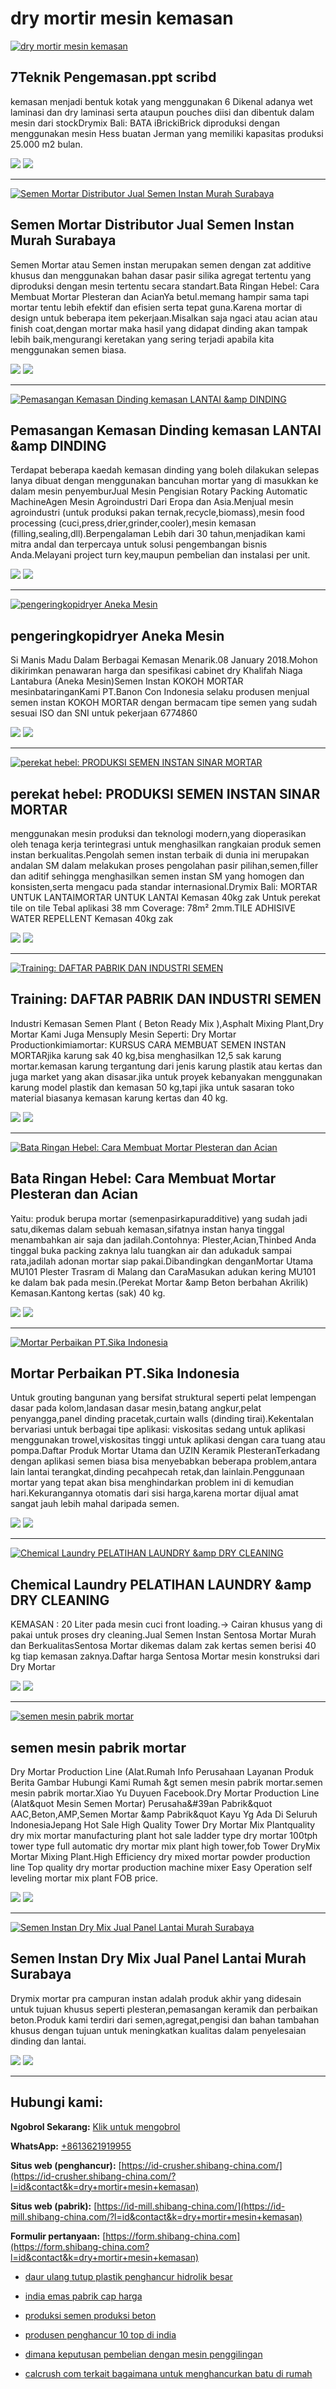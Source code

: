 # dry mortir mesin kemasan

<a href="https://swt.shibang-china.com/?l=id&img&k=dry+mortir+mesin+kemasan" target="_blank">![dry mortir mesin kemasan](http://static.shibang-china.com/all-800x300/1428.jpg)</a>

## 7Teknik Pengemasan.ppt scribd
kemasan menjadi bentuk kotak yang menggunakan 6 Dikenal adanya wet laminasi dan dry laminasi serta ataupun pouches diisi dan dibentuk dalam mesin dari stockDrymix Bali: BATA iBrickiBrick diproduksi dengan menggunakan mesin Hess buatan Jerman yang memiliki kapasitas produksi 25.000 m2 bulan.


<a href="https://whatsapp.shibangsoft.com/WhatsApp.php" target="_blank" title="WhatsApp">![](http://static.shibang-china.com/icon/whatsapp.png)</a> <a href="https://swt.shibang-china.com/?l=id&icon&k=dry+mortir+mesin+kemasan" target="_blank">![](http://static.shibang-china.com/icon/chat-id.png)</a>

---

<a href="https://swt.shibang-china.com/?l=id&img&k=dry+mortir+mesin+kemasan" target="_blank">![Semen Mortar Distributor Jual Semen Instan Murah Surabaya](http://static.shibang-china.com/all-800x300/793.jpg)</a>

## Semen Mortar Distributor Jual Semen Instan Murah Surabaya
Semen Mortar atau Semen instan merupakan semen dengan zat additive khusus dan menggunakan bahan dasar pasir silika agregat tertentu yang diproduksi dengan mesin tertentu secara standart.Bata Ringan Hebel: Cara Membuat Mortar Plesteran dan AcianYa betul.memang hampir sama tapi mortar tentu lebih efektif dan efisien serta tepat guna.Karena mortar di design untuk beberapa item pekerjaan.Misalkan saja ngaci atau acian atau finish coat,dengan mortar maka hasil yang didapat dinding akan tampak lebih baik,mengurangi keretakan yang sering terjadi apabila kita menggunakan semen biasa.


<a href="https://whatsapp.shibangsoft.com/WhatsApp.php" target="_blank" title="WhatsApp">![](http://static.shibang-china.com/icon/whatsapp.png)</a> <a href="https://swt.shibang-china.com/?l=id&icon&k=dry+mortir+mesin+kemasan" target="_blank">![](http://static.shibang-china.com/icon/chat-id.png)</a>

---

<a href="https://swt.shibang-china.com/?l=id&img&k=dry+mortir+mesin+kemasan" target="_blank">![Pemasangan Kemasan Dinding kemasan LANTAI &amp DINDING](http://static.shibang-china.com/all-800x300/1474.jpg)</a>

## Pemasangan Kemasan Dinding kemasan LANTAI &amp DINDING
Terdapat beberapa kaedah kemasan dinding yang boleh dilakukan selepas Ianya dibuat dengan menggunakan bancuhan mortar yang di masukkan ke dalam mesin penyemburJual Mesin Pengisian Rotary Packing Automatic MachineAgen Mesin Agroindustri Dari Eropa dan Asia.Menjual mesin agroindustri (untuk produksi pakan ternak,recycle,biomass),mesin food processing (cuci,press,drier,grinder,cooler),mesin kemasan (filling,sealing,dll).Berpengalaman Lebih dari 30 tahun,menjadikan kami mitra andal dan terpercaya untuk solusi pengembangan bisnis Anda.Melayani project turn key,maupun pembelian dan instalasi per unit.


<a href="https://whatsapp.shibangsoft.com/WhatsApp.php" target="_blank" title="WhatsApp">![](http://static.shibang-china.com/icon/whatsapp.png)</a> <a href="https://swt.shibang-china.com/?l=id&icon&k=dry+mortir+mesin+kemasan" target="_blank">![](http://static.shibang-china.com/icon/chat-id.png)</a>

---

<a href="https://swt.shibang-china.com/?l=id&img&k=dry+mortir+mesin+kemasan" target="_blank">![pengeringkopidryer Aneka Mesin](http://static.shibang-china.com/all-800x300/509.jpg)</a>

## pengeringkopidryer Aneka Mesin
Si Manis Madu Dalam Berbagai Kemasan Menarik.08 January 2018.Mohon dikirimkan penawaran harga dan spesifikasi cabinet dry Khalifah Niaga Lantabura (Aneka Mesin)Semen Instan KOKOH MORTAR mesinbataringanKami PT.Banon Con Indonesia selaku produsen menjual semen instan KOKOH MORTAR dengan bermacam tipe semen yang sudah sesuai ISO dan SNI untuk pekerjaan 6774860


<a href="https://whatsapp.shibangsoft.com/WhatsApp.php" target="_blank" title="WhatsApp">![](http://static.shibang-china.com/icon/whatsapp.png)</a> <a href="https://swt.shibang-china.com/?l=id&icon&k=dry+mortir+mesin+kemasan" target="_blank">![](http://static.shibang-china.com/icon/chat-id.png)</a>

---

<a href="https://swt.shibang-china.com/?l=id&img&k=dry+mortir+mesin+kemasan" target="_blank">![perekat hebel: PRODUKSI SEMEN INSTAN SINAR MORTAR](http://static.shibang-china.com/all-800x300/1145.jpg)</a>

## perekat hebel: PRODUKSI SEMEN INSTAN SINAR MORTAR
menggunakan mesin produksi dan teknologi modern,yang dioperasikan oleh tenaga kerja terintegrasi untuk menghasilkan rangkaian produk semen instan berkualitas.Pengolah semen instan terbaik di dunia ini merupakan andalan SM dalam melakukan proses pengolahan pasir pilihan,semen,filler dan aditif sehingga menghasilkan semen instan SM yang homogen dan konsisten,serta mengacu pada standar internasional.Drymix Bali: MORTAR UNTUK LANTAIMORTAR UNTUK LANTAI Kemasan 40kg zak Untuk perekat tile on tile Tebal aplikasi 38 mm Coverage: 78m² 2mm.TILE ADHISIVE WATER REPELLENT Kemasan 40kg zak


<a href="https://whatsapp.shibangsoft.com/WhatsApp.php" target="_blank" title="WhatsApp">![](http://static.shibang-china.com/icon/whatsapp.png)</a> <a href="https://swt.shibang-china.com/?l=id&icon&k=dry+mortir+mesin+kemasan" target="_blank">![](http://static.shibang-china.com/icon/chat-id.png)</a>

---

<a href="https://swt.shibang-china.com/?l=id&img&k=dry+mortir+mesin+kemasan" target="_blank">![Training: DAFTAR PABRIK DAN INDUSTRI SEMEN](http://static.shibang-china.com/all-800x300/801.jpg)</a>

## Training: DAFTAR PABRIK DAN INDUSTRI SEMEN
Industri Kemasan Semen Plant ( Beton Ready Mix ),Asphalt Mixing Plant,Dry Mortar Kami Juga Mensuply Mesin Seperti: Dry Mortar Productionkimiamortar: KURSUS CARA MEMBUAT SEMEN INSTAN MORTARjika karung sak 40 kg,bisa menghasilkan 12,5 sak karung mortar.kemasan karung tergantung dari jenis karung plastik atau kertas dan juga market yang akan disasar.jika untuk proyek kebanyakan menggunakan karung model plastik dan kemasan 50 kg,tapi jika untuk sasaran toko material biasanya kemasan karung kertas dan 40 kg.


<a href="https://whatsapp.shibangsoft.com/WhatsApp.php" target="_blank" title="WhatsApp">![](http://static.shibang-china.com/icon/whatsapp.png)</a> <a href="https://swt.shibang-china.com/?l=id&icon&k=dry+mortir+mesin+kemasan" target="_blank">![](http://static.shibang-china.com/icon/chat-id.png)</a>

---

<a href="https://swt.shibang-china.com/?l=id&img&k=dry+mortir+mesin+kemasan" target="_blank">![Bata Ringan Hebel: Cara Membuat Mortar Plesteran dan Acian](http://static.shibang-china.com/all-800x300/159.jpg)</a>

## Bata Ringan Hebel: Cara Membuat Mortar Plesteran dan Acian
Yaitu: produk berupa mortar (semenpasirkapuradditive) yang sudah jadi satu,dikemas dalam sebuah kemasan,sifatnya instan hanya tinggal menambahkan air saja dan jadilah.Contohnya: Plester,Acian,Thinbed Anda tinggal buka packing zaknya lalu tuangkan air dan adukaduk sampai rata,jadilah adonan mortar siap pakai.Dibandingkan denganMortar Utama MU101 Plester Trasram di Malang dan CaraMasukan adukan kering MU101 ke dalam bak pada mesin.(Perekat Mortar &amp Beton berbahan Akrilik) Kemasan.Kantong kertas (sak) 40 kg.


<a href="https://whatsapp.shibangsoft.com/WhatsApp.php" target="_blank" title="WhatsApp">![](http://static.shibang-china.com/icon/whatsapp.png)</a> <a href="https://swt.shibang-china.com/?l=id&icon&k=dry+mortir+mesin+kemasan" target="_blank">![](http://static.shibang-china.com/icon/chat-id.png)</a>

---

<a href="https://swt.shibang-china.com/?l=id&img&k=dry+mortir+mesin+kemasan" target="_blank">![Mortar Perbaikan PT.Sika Indonesia](http://static.shibang-china.com/all-800x300/1496.jpg)</a>

## Mortar Perbaikan PT.Sika Indonesia
Untuk grouting bangunan yang bersifat struktural seperti pelat lempengan dasar pada kolom,landasan dasar mesin,batang angkur,pelat penyangga,panel dinding pracetak,curtain walls (dinding tirai).Kekentalan bervariasi untuk berbagai tipe aplikasi: viskositas sedang untuk aplikasi menggunakan trowel,viskositas tinggi untuk aplikasi dengan cara tuang atau pompa.Daftar Produk Mortar Utama dan UZIN Keramik PlesteranTerkadang dengan aplikasi semen biasa bisa menyebabkan beberapa problem,antara lain lantai terangkat,dinding pecahpecah retak,dan lainlain.Penggunaan mortar yang tepat akan bisa menghindarkan problem ini di kemudian hari.Kekurangannya otomatis dari sisi harga,karena mortar dijual amat sangat jauh lebih mahal daripada semen.


<a href="https://whatsapp.shibangsoft.com/WhatsApp.php" target="_blank" title="WhatsApp">![](http://static.shibang-china.com/icon/whatsapp.png)</a> <a href="https://swt.shibang-china.com/?l=id&icon&k=dry+mortir+mesin+kemasan" target="_blank">![](http://static.shibang-china.com/icon/chat-id.png)</a>

---

<a href="https://swt.shibang-china.com/?l=id&img&k=dry+mortir+mesin+kemasan" target="_blank">![Chemical Laundry PELATIHAN LAUNDRY &amp DRY CLEANING](http://static.shibang-china.com/all-800x300/1447.jpg)</a>

## Chemical Laundry PELATIHAN LAUNDRY &amp DRY CLEANING
KEMASAN : 20 Liter pada mesin cuci front loading.→ Cairan khusus yang di pakai untuk proses dry cleaning.Jual Semen Instan Sentosa Mortar Murah dan BerkualitasSentosa Mortar dikemas dalam zak kertas semen berisi 40 kg tiap kemasan zaknya.Daftar harga Sentosa Mortar mesin konstruksi dari Dry Mortar


<a href="https://whatsapp.shibangsoft.com/WhatsApp.php" target="_blank" title="WhatsApp">![](http://static.shibang-china.com/icon/whatsapp.png)</a> <a href="https://swt.shibang-china.com/?l=id&icon&k=dry+mortir+mesin+kemasan" target="_blank">![](http://static.shibang-china.com/icon/chat-id.png)</a>

---

<a href="https://swt.shibang-china.com/?l=id&img&k=dry+mortir+mesin+kemasan" target="_blank">![semen mesin pabrik mortar](http://static.shibang-china.com/all-800x300/404.jpg)</a>

## semen mesin pabrik mortar
Dry Mortar Production Line (Alat.Rumah Info Perusahaan Layanan Produk Berita Gambar Hubungi Kami Rumah &gt semen mesin pabrik mortar.semen mesin pabrik mortar.Xiao Yu Duyuen Facebook.Dry Mortar Production Line (Alat&quot Mesin Semen Mortar) Perusaha&#39an Pabrik&quot AAC,Beton,AMP,Semen Mortar &amp Pabrik&quot Kayu Yg Ada Di Seluruh IndonesiaJepang Hot Sale High Quality Tower Dry Mortar Mix Plantquality dry mix mortar manufacturing plant hot sale ladder type dry mortar 100tph tower type full automatic dry mortar mix plant high tower,fob Tower DryMix Mortar Mixing Plant.High Efficiency dry mixed mortar powder production line Top quality dry mortar production machine mixer Easy Operation self leveling mortar mix plant FOB price.


<a href="https://whatsapp.shibangsoft.com/WhatsApp.php" target="_blank" title="WhatsApp">![](http://static.shibang-china.com/icon/whatsapp.png)</a> <a href="https://swt.shibang-china.com/?l=id&icon&k=dry+mortir+mesin+kemasan" target="_blank">![](http://static.shibang-china.com/icon/chat-id.png)</a>

---

<a href="https://swt.shibang-china.com/?l=id&img&k=dry+mortir+mesin+kemasan" target="_blank">![Semen Instan Dry Mix Jual Panel Lantai Murah Surabaya](http://static.shibang-china.com/all-800x300/730.jpg)</a>

## Semen Instan Dry Mix Jual Panel Lantai Murah Surabaya
Drymix mortar pra campuran instan adalah produk akhir yang didesain untuk tujuan khusus seperti plesteran,pemasangan keramik dan perbaikan beton.Produk kami terdiri dari semen,agregat,pengisi dan bahan tambahan khusus dengan tujuan untuk meningkatkan kualitas dalam penyelesaian dinding dan lantai.

<a href="https://whatsapp.shibangsoft.com/WhatsApp.php" target="_blank" title="WhatsApp">![](http://static.shibang-china.com/icon/whatsapp.png)</a> <a href="https://swt.shibang-china.com/?l=id&icon&k=dry+mortir+mesin+kemasan" target="_blank">![](http://static.shibang-china.com/icon/chat-id.png)</a>

---
## Hubungi kami:

**Ngobrol Sekarang:** [Klik untuk mengobrol](https://swt.shibang-china.com?l=id&contact&k=dry+mortir+mesin+kemasan)

**WhatsApp:**  [+8613621919955](https://whatsapp.shibangsoft.com/WhatsApp.php)

**Situs web (penghancur):** [https://id-crusher.shibang-china.com/](https://id-crusher.shibang-china.com/?l=id&contact&k=dry+mortir+mesin+kemasan)

**Situs web (pabrik):** [https://id-mill.shibang-china.com/](https://id-mill.shibang-china.com/?l=id&contact&k=dry+mortir+mesin+kemasan)

**Formulir pertanyaan:** [https://form.shibang-china.com](https://form.shibang-china.com?l=id&contact&k=dry+mortir+mesin+kemasan)

* [daur ulang tutup plastik penghancur hidrolik besar](../39/daur%20ulang%20tutup%20plastik%20penghancur%20hidrolik%20besar.md)

* [india emas pabrik cap harga](../35/india%20emas%20pabrik%20cap%20harga.md)

* [produksi semen produksi beton](../34/produksi%20semen%20produksi%20beton.md)

* [produsen penghancur 10 top di india](../34/produsen%20penghancur%2010%20top%20di%20india.md)

* [dimana keputusan pembelian dengan mesin penggilingan](../39/dimana%20keputusan%20pembelian%20dengan%20mesin%20penggilingan.md)

* [calcrush com terkait bagaimana untuk menghancurkan batu di rumah](../38/calcrush%20com%20terkait%20bagaimana%20untuk%20menghancurkan%20batu%20di%20rumah.md)
